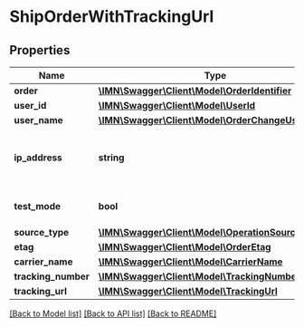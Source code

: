 # ShipOrderWithTrackingUrl

## Properties
Name | Type | Description | Notes
------------ | ------------- | ------------- | -------------
**order** | [**\IMN\Swagger\Client\Model\OrderIdentifier**](OrderIdentifier.md) |  | 
**user_id** | [**\IMN\Swagger\Client\Model\UserId**](UserId.md) |  | 
**user_name** | [**\IMN\Swagger\Client\Model\OrderChangeUserName**](OrderChangeUserName.md) |  | 
**ip_address** | **string** | The IP address who request this operation | 
**test_mode** | **bool** | This operation was a test | 
**source_type** | [**\IMN\Swagger\Client\Model\OperationSourceType**](OperationSourceType.md) |  | 
**etag** | [**\IMN\Swagger\Client\Model\OrderEtag**](OrderEtag.md) |  | 
**carrier_name** | [**\IMN\Swagger\Client\Model\CarrierName**](CarrierName.md) |  | 
**tracking_number** | [**\IMN\Swagger\Client\Model\TrackingNumber**](TrackingNumber.md) |  | 
**tracking_url** | [**\IMN\Swagger\Client\Model\TrackingUrl**](TrackingUrl.md) |  | 

[[Back to Model list]](../README.md#documentation-for-models) [[Back to API list]](../README.md#documentation-for-api-endpoints) [[Back to README]](../README.md)


